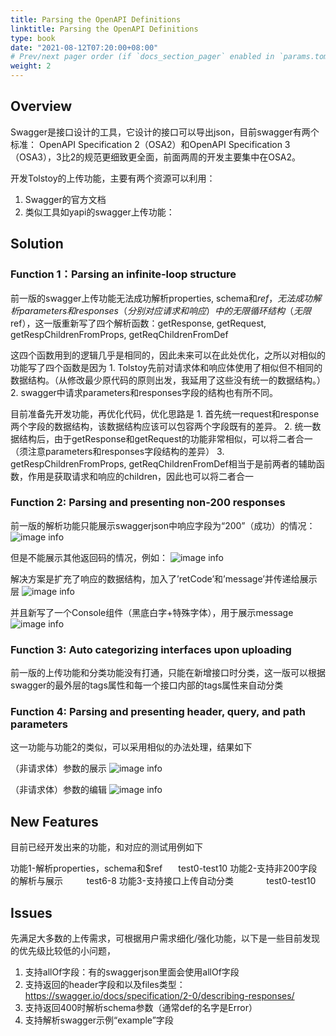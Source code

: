 ```yaml
---
title: Parsing the OpenAPI Definitions
linktitle: Parsing the OpenAPI Definitions
type: book
date: "2021-08-12T07:20:00+08:00"
# Prev/next pager order (if `docs_section_pager` enabled in `params.toml`)
weight: 2
---
```

## Overview
Swagger是接口设计的工具，它设计的接口可以导出json，目前swagger有两个标准： OpenAPI Specification 2（OSA2）和OpenAPI Specification 3（OSA3），3比2的规范更细致更全面，前面两周的开发主要集中在OSA2。

开发Tolstoy的上传功能，主要有两个资源可以利用：
1. Swagger的官方文档
2. 类似工具如yapi的swagger上传功能：

## Solution
### Function 1：Parsing an infinite-loop structure
前一版的swagger上传功能无法成功解析properties, schema和$ref，无法成功解析parameters和responses（分别对应请求和响应）中的无限循环结构（无限$ref），这一版重新写了四个解析函数：getResponse, getRequest, getRespChildrenFromProps, getReqChildrenFromDef

这四个函数用到的逻辑几乎是相同的，因此未来可以在此处优化，之所以对相似的功能写了四个函数是因为
	1. Tolstoy先前对请求体和响应体使用了相似但不相同的数据结构。（从修改最少原代码的原则出发，我延用了这些没有统一的数据结构。）
	2. swagger中请求parameters和responses字段的结构也有所不同。

目前准备先开发功能，再优化代码，优化思路是
	1. 首先统一request和response两个字段的数据结构，该数据结构应该可以包容两个字段既有的差异。
	2. 统一数据结构后，由于getResponse和getRequest的功能非常相似，可以将二者合一（须注意parameters和responses字段结构的差异）
	3. getRespChildrenFromProps, getReqChildrenFromDef相当于是前两者的辅助函数，作用是获取请求和响应的children，因此也可以将二者合一

### Function 2: Parsing and presenting non-200 responses
前一版的解析功能只能展示swaggerjson中响应字段为“200”（成功）的情况：
![image info](../images/upload_JSON/1.png)

但是不能展示其他返回码的情况，例如：
![image info](../images/upload_JSON/2.png) 

解决方案是扩充了响应的数据结构，加入了’retCode’和’message’并传递给展示层
![image info](../images/upload_JSON/3.png)

并且新写了一个Console组件（黑底白字+特殊字体），用于展示message
![image info](../images/upload_JSON/4.png)


### Function 3: Auto categorizing interfaces upon uploading
前一版的上传功能和分类功能没有打通，只能在新增接口时分类，这一版可以根据swagger的最外层的tags属性和每一个接口内部的tags属性来自动分类

### Function 4: Parsing and presenting header, query, and path parameters
这一功能与功能2的类似，可以采用相似的办法处理，结果如下

（非请求体）参数的展示
![image info](../images/upload_JSON/5.png)

（非请求体）参数的编辑
![image info](../images/upload_JSON/6.png) 
 
## New Features 
目前已经开发出来的功能，和对应的测试用例如下

功能1-解析properties，schema和$ref        test0-test10
功能2-支持非200字段的解析与展示             test6-8
功能3-支持接口上传自动分类                 test0-test10


## Issues
先满足大多数的上传需求，可根据用户需求细化/强化功能，以下是一些目前发现的优先级比较低的小问题，
1. 支持allOf字段：有的swaggerjson里面会使用allOf字段
2. 支持返回的header字段和以及files类型：https://swagger.io/docs/specification/2-0/describing-responses/
3. 支持返回400时解析schema参数（通常def的名字是Error）
4. 支持解析swagger示例“example”字段



